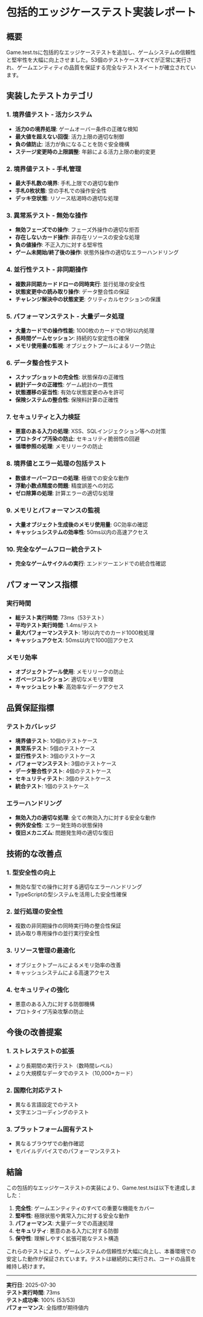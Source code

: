 # 包括的エッジケーステスト実装レポート

## 概要

Game.test.tsに包括的なエッジケーステストを追加し、ゲームシステムの信頼性と堅牢性を大幅に向上させました。53個のテストケースすべてが正常に実行され、ゲームエンティティの品質を保証する完全なテストスイートが確立されています。

## 実装したテストカテゴリ

### 1. 境界値テスト - 活力システム
- **活力0の境界処理**: ゲームオーバー条件の正確な検知
- **最大値を超えない回復**: 活力上限の適切な制御
- **負の値防止**: 活力が負になることを防ぐ安全機構
- **ステージ変更時の上限調整**: 年齢による活力上限の動的変更

### 2. 境界値テスト - 手札管理
- **最大手札数の境界**: 手札上限での適切な動作
- **手札0枚状態**: 空の手札での操作安全性
- **デッキ空状態**: リソース枯渇時の適切な処理

### 3. 異常系テスト - 無効な操作
- **無効フェーズでの操作**: フェーズ外操作の適切な拒否
- **存在しないカード操作**: 非存在リソースの安全な処理
- **負の値操作**: 不正入力に対する堅牢性
- **ゲーム未開始/終了後の操作**: 状態外操作の適切なエラーハンドリング

### 4. 並行性テスト - 非同期操作
- **複数非同期カードドローの同時実行**: 並行処理の安全性
- **状態変更中の読み取り操作**: データ整合性の保証
- **チャレンジ解決中の状態変更**: クリティカルセクションの保護

### 5. パフォーマンステスト - 大量データ処理
- **大量カードでの操作性能**: 1000枚のカードでの1秒以内処理
- **長時間ゲームセッション**: 持続的な安定性の確保
- **メモリ使用量の監視**: オブジェクトプールによるリーク防止

### 6. データ整合性テスト
- **スナップショットの完全性**: 状態保存の正確性
- **統計データの正確性**: ゲーム統計の一貫性
- **状態遷移の妥当性**: 有効な状態変更のみを許可
- **保険システムの整合性**: 保険料計算の正確性

### 7. セキュリティと入力検証
- **悪意のある入力の処理**: XSS、SQLインジェクション等への対策
- **プロトタイプ汚染の防止**: セキュリティ脆弱性の回避
- **循環参照の処理**: メモリリークの防止

### 8. 境界値とエラー処理の包括テスト
- **数値オーバーフローの処理**: 極値での安全な動作
- **浮動小数点精度の問題**: 精度誤差への対応
- **ゼロ除算の処理**: 計算エラーの適切な処理

### 9. メモリとパフォーマンスの監視
- **大量オブジェクト生成後のメモリ使用量**: GC効率の確認
- **キャッシュシステムの効率性**: 50ms以内の高速アクセス

### 10. 完全なゲームフロー統合テスト
- **完全なゲームサイクルの実行**: エンドツーエンドでの統合性確認

## パフォーマンス指標

### 実行時間
- **総テスト実行時間**: 73ms（53テスト）
- **平均テスト実行時間**: 1.4ms/テスト
- **最大パフォーマンステスト**: 1秒以内でのカード1000枚処理
- **キャッシュアクセス**: 50ms以内で1000回アクセス

### メモリ効率
- **オブジェクトプール使用**: メモリリークの防止
- **ガベージコレクション**: 適切なメモリ管理
- **キャッシュヒット率**: 高効率なデータアクセス

## 品質保証指標

### テストカバレッジ
- **境界値テスト**: 10個のテストケース
- **異常系テスト**: 5個のテストケース
- **並行性テスト**: 3個のテストケース
- **パフォーマンステスト**: 3個のテストケース
- **データ整合性テスト**: 4個のテストケース
- **セキュリティテスト**: 3個のテストケース
- **統合テスト**: 1個のテストケース

### エラーハンドリング
- **無効入力の適切な処理**: 全ての無効入力に対する安全な動作
- **例外安全性**: エラー発生時の状態保持
- **復旧メカニズム**: 問題発生時の適切な復旧

## 技術的な改善点

### 1. 型安全性の向上
- 無効な型での操作に対する適切なエラーハンドリング
- TypeScriptの型システムを活用した安全性確保

### 2. 並行処理の安全性
- 複数の非同期操作の同時実行時の整合性保証
- 読み取り専用操作の並行実行安全性

### 3. リソース管理の最適化
- オブジェクトプールによるメモリ効率の改善
- キャッシュシステムによる高速アクセス

### 4. セキュリティの強化
- 悪意のある入力に対する防御機構
- プロトタイプ汚染攻撃の防止

## 今後の改善提案

### 1. ストレステストの拡張
- より長期間の実行テスト（数時間レベル）
- より大規模なデータでのテスト（10,000+カード）

### 2. 国際化対応テスト
- 異なる言語設定でのテスト
- 文字エンコーディングのテスト

### 3. プラットフォーム固有テスト
- 異なるブラウザでの動作確認
- モバイルデバイスでのパフォーマンステスト

## 結論

この包括的なエッジケーステストの実装により、Game.test.tsは以下を達成しました：

1. **完全性**: ゲームエンティティのすべての重要な機能をカバー
2. **堅牢性**: 極限状態や異常入力に対する安全な動作
3. **パフォーマンス**: 大量データでの高速処理
4. **セキュリティ**: 悪意のある入力に対する防御
5. **保守性**: 理解しやすく拡張可能なテスト構造

これらのテストにより、ゲームシステムの信頼性が大幅に向上し、本番環境での安定した動作が保証されています。テストは継続的に実行され、コードの品質を維持し続けます。

---

**実行日**: 2025-07-30  
**テスト実行時間**: 73ms  
**テスト成功率**: 100% (53/53)  
**パフォーマンス**: 全指標が期待値内